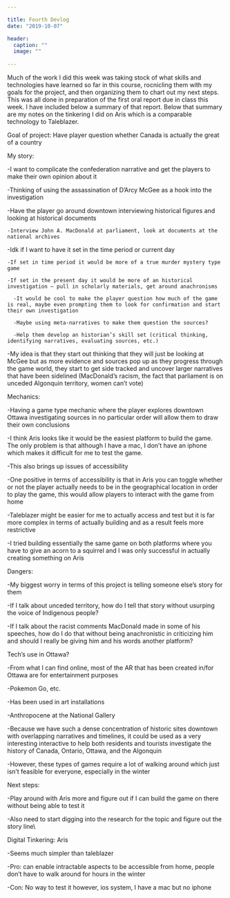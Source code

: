 ```yaml
---

title: Fourth Devlog
date: "2019-10-07"

header:
  caption: ""
  image: ""
  
---
```


Much of the work I did this week was taking stock of what skills and technologies have learned so far in this course, rocnicling them with my goals for the project, and then organizing them to chart out my next steps. This was all done in preparation of the first oral report due in class this week. I have included below a summary of that report. Below that summary are my notes on the tinkering I did on Aris which is a comparable technology to Taleblazer.

Goal of project:
Have player question whether Canada is actually the great of a country

My story:

-I want to complicate the confederation narrative and get the players to make their own opinion about it

-Thinking of using the assassination of D’Arcy McGee as a hook into the investigation
	
  -Have the player go around downtown interviewing historical figures and looking at historical documents
		
    -Interview John A. MacDonald at parliament, look at documents at the national archives
	
  -Idk if I want to have it set in the time period or current day
		
    -If set in time period it would be more of a true murder mystery type game
		
    -If set in the present day it would be more of an historical investigation – pull in scholarly materials, get around anachronisms
			
      -It would be cool to make the player question how much of the game is real, maybe even prompting them to look for confirmation and start their own investigation
			
      -Maybe using meta-narratives to make them question the sources?
			
      -Help them develop an historian’s skill set (critical thinking, identifying narratives, evaluating sources, etc.)

-My idea is that they start out thinking that they will just be looking at McGee but as more evidence and sources pop up as they progress through the game world, they start to get side tracked and uncover larger narratives that have been sidelined (MacDonald’s racism, the fact that parliament is on unceded Algonquin territory, women can’t vote)

Mechanics:

-Having a game type mechanic where the player explores downtown Ottawa investigating sources in no particular order will allow them to draw their own conclusions 

-I think Aris looks like it would be the easiest platform to build the game. The only problem is that although I have a mac, I don’t have an iphone which makes it difficult for me to test the game.

-This also brings up issues of accessibility

-One positive in terms of accessibility is that in Aris you can toggle whether or not the player actually needs to be in the geographical location in order to play the game, this would allow players to interact with the game from home

-Taleblazer might be easier for me to actually access and test but it is far more complex in terms of actually building and as a result feels more restrictive

-I tried building essentially the same game on both platforms where you have to give an acorn to a squirrel and I was only successful in actually creating something on Aris

Dangers:

-My biggest worry in terms of this project is telling someone else’s story for them
	
  -If I talk about unceded territory, how do I tell that story without usurping the voice of Indigenous people?
	
  -If I talk about the racist comments MacDonald made in some of his speeches, how do I do that without being anachronistic in criticizing him and should I really be giving him and his words another platform?


Tech’s use in Ottawa?

-From what I can find online, most of the AR that has been created in/for Ottawa are for entertainment purposes
	
  -Pokemon Go, etc.

-Has been used in art installations 

-Anthropocene at the National Gallery

-Because we have such a dense concentration of historic sites downtown with overlapping narratives and timelines, it could be used as a very interesting interactive to help both residents and tourists investigate the history of Canada, Ontario, Ottawa, and the Algonquin
	
  -However, these types of games require a lot of walking around which just isn’t feasible for everyone, especially in the winter

Next steps:

-Play around with Aris more and figure out if I can build the game on there without being able to test it

-Also need to start digging into the research for the topic and figure out the story line\


Digital Tinkering:
Aris

-Seems much simpler than taleblazer

-Pro: can enable intractable aspects to be accessible from home, people don’t have to walk around for hours in the winter

-Con: No way to test it however, ios system, I have a mac but no iphone
